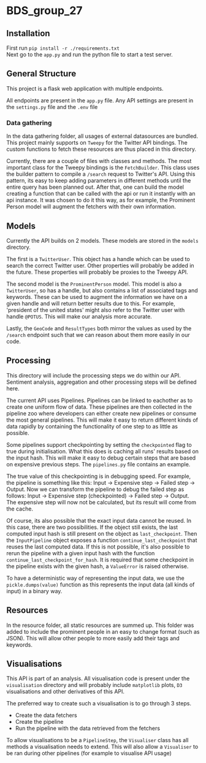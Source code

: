 # BDS_group_27

## Installation
First run `pip install -r ./requirements.txt`\
Next go to the `app.py` and run the python file to start a test server.


## General Structure
This project is a flask web application with multiple endpoints.


All endpoints are present in the `app.py` file. 
Any API settings are present in the `settings.py` file and the `.env` file

### Data gathering
In the data gathering folder, all usages of external datasources are bundled. 
This project mainly supports on `Tweepy` for the Twitter API bindings. 
The custom functions to fetch these resources are thus placed in this directory. 

Currently, there are a couple of files with classes and methods. 
The most important class for the Tweepy bindings is the `FetchBuilder`. 
This class uses the builder pattern to compile a `/search` request to Twitter's API. 
Using this pattern, its easy to keep adding parameters in different methods until the entire query has been
planned out. After that, one can build the model creating a function that can be called with the api or 
run it instantly with an api instance. It was chosen to do it this way, as for example, the Prominent Person model
will augment the fetchers with their own information.

## Models
Currently the API builds on 2 models. These models are stored in the `models` directory.
 
The first is a `TwitterUser`. This object has a handle which can be used to search
the correct Twitter user. Other properties will probably be added in the future. These properties will probably be proxies to
the Tweepy API.

The second model is the `ProminentPerson` model. This model is also a `TwitterUser`, so has a handle, but also
contains a list of associated tags and keywords. These can be used to augment the information we have on a given
handle and will return better results due to this. For example, 'president of the united states' might also refer
to the Twitter user with handle `@POTUS`. This will make our analysis more accurate.

Lastly, the `GeoCode` and `ResultTypes` both mirror the values as used by the `/search` endpoint such 
that we can reason about them more easily in our code.

## Processing
This directory will include the processing steps we do within our API. Sentiment analysis, aggregation 
and other processing steps will be defined here.

The current API uses Pipelines. Pipelines can be linked to eachother as to create one uniform flow
of data. These pipelines are then collected in the pipeline zoo where developers can either create new pipelines
or consume the most general pipelines. This will make it easy to return different kinds of data rapidly by
containing the functionality of one step to as little as possible. 

Some pipelines support checkpointing by setting the `checkpointed` flag to true during initialisation.
What this does is caching all runs' results based on the input hash. 
This will make it easy to debug certain steps that are based on expensive previous steps. The `pipelines.py` file contains an example.

The true value of this checkpointing is in debugging speed. For example, the pipeline is something like this:
Input -> Expensive step -> Failed step -> Output. Now we can transform the pipeline to debug the failed step as follows:
Input -> Expensive step (checkpointed) -> Failed step -> Output. The expensive step will now not be calculated, but its result
will come from the cache.

Of course, its also possible that the exact input data cannot be reused. In this case, there are two possibilities.
If the object still exists, the last computed input hash is still present on the object as `last_checkpoint`. 
Then the `InputPipeline` object exposes a function `continue_last_checkpoint` that reuses the last computed data.
If this is not possible, it's also possible to rerun the pipeline with a given input hash with the function 
`continue_last_checkpoint_for_hash`. It is required that some checkpoint in the pipeline exists with the given hash,
a `ValueError` is raised otherwise.

To have a deterministic way of representing the input data, we use the `pickle.dumps(value)` function as
this represents the input data (all kinds of input) in a binary way.

## Resources
In the resource folder, all static resources are summed up. This folder was added to include the prominent people
in an easy to change format (such as JSON). This will allow other people to more easily add their tags and keywords.

## Visualisations
This API is part of an analysis. All visualisation code is present under the `visualisation` directory and will
probably include `matplotlib` plots, `D3` visualisations and other derivatives of this API.

The preferred way to create such a visualisation is to go through 3 steps.

- Create the data fetchers
- Create the pipeline
- Run the pipeline with the data retrieved from the fetchers

To allow visualisations to be a `PipelineStep`, the `Visualiser` class has
all methods a visualisation needs to extend. This will also allow a `Visualiser` to
be ran during other pipelines (for example to visualise API usage)